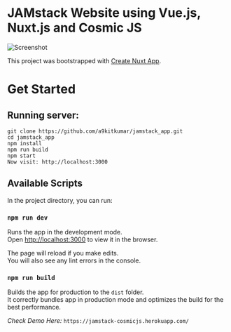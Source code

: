 # JAMstack Website using Vue.js, Nuxt.js and Cosmic JS 

![Screenshot](https://cosmic-s3.imgix.net/54f29d60-8bad-11e9-bc0c-a9fbfcf72977-Screenshot-from-2019-06-10-23-54-58.png)

This project was bootstrapped with [Create Nuxt App](https://nuxtjs.org/guide/installation#starting-from-scratch).

# Get Started

## Running server:

```
git clone https://github.com/a9kitkumar/jamstack_app.git
cd jamstack_app
npm install
npm run build
npm start
Now visit: http://localhost:3000
```

## Available Scripts

In the project directory, you can run:

### `npm run dev`

Runs the app in the development mode.<br>
Open [http://localhost:3000](http://localhost:3000) to view it in the browser.

The page will reload if you make edits.<br>
You will also see any lint errors in the console.

### `npm run build`

Builds the app for production to the `dist` folder.<br>
It correctly bundles app in production mode and optimizes the build for the best performance.

*Check Demo Here:* `https://jamstack-cosmicjs.herokuapp.com/`